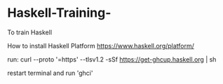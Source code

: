 # Haskell-Training-
To train Haskell

How to install Haskell Platform
https://www.haskell.org/platform/

run:
curl --proto '=https' --tlsv1.2 -sSf https://get-ghcup.haskell.org | sh

restart terminal and run 'ghci'
